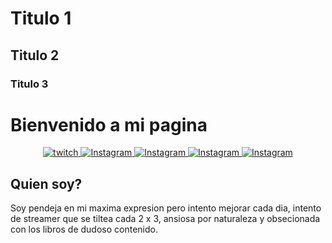 # Titulo 1 
## Titulo 2
### Titulo 3

# Bienvenido a mi pagina 

<p align="center">
  <a href="https:www.twitch.com/suukibo_" target="_blank"> 
      <img alt="twitch" src" " />
  </a>
  <a href="https://instagram.com/suukibo_/?hl=es" target="_black">
      <img alt="Instagram" src" " />
  </a>  
  <a href="https://www.youtube.com/@Suukibo" target="_blank">
      <img alt="Instagram" src" " />
  </a>
  <a href="https://www.tiktok.com/@suukibo_" target="_blank">
      <img alt="Instagram" src" " />
  </a>
  <a href="Suukibo:imsukichaaan@gmail.com">
      <img alt="Instagram" src" " />
  </a>
</p>

## Quien soy? 
Soy pendeja en mi maxima expresion pero intento mejorar cada dia, intento de streamer que se tiltea cada 2 x 3, ansiosa por naturaleza y obsecionada con los libros de dudoso contenido.

